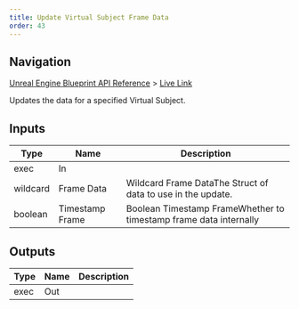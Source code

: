 ```yaml
---
title: Update Virtual Subject Frame Data
order: 43
---
```

## Navigation

[Unreal Engine Blueprint API Reference](https://dev.epicgames.com/documentation/en-us/unreal-engine/BlueprintAPI) > [Live Link](https://dev.epicgames.com/documentation/en-us/unreal-engine/BlueprintAPI/LiveLink)

Updates the data for a specified Virtual Subject.

## Inputs

| Type | Name | Description |
| --- | --- | --- |
| exec | In |  |
| wildcard | Frame Data | Wildcard Frame DataThe Struct of data to use in the update. |
| boolean | Timestamp Frame | Boolean Timestamp FrameWhether to timestamp frame data internally |

## Outputs

| Type | Name | Description |
| --- | --- | --- |
| exec | Out |  |
